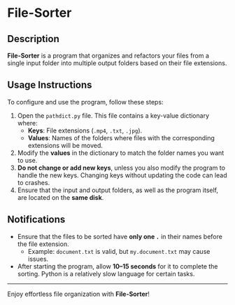 # File-Sorter

## Description
**File-Sorter** is a program that organizes and refactors your files from a single input folder into multiple output folders based on their file extensions.

## Usage Instructions
To configure and use the program, follow these steps:

1. Open the `pathdict.py` file. This file contains a key-value dictionary where:
   - **Keys**: File extensions (`.mp4`, `.txt`, `.jpg`).
   - **Values**: Names of the folders where files with the corresponding extensions will be moved.
2. Modify the **values** in the dictionary to match the folder names you want to use.
3. **Do not change or add new keys**, unless you also modify the program to handle the new keys. Changing keys without updating the code can lead to crashes.
4. Ensure that the input and output folders, as well as the program itself, are located on the **same disk**.

## Notifications
- Ensure that the files to be sorted have **only one `.`** in their names before the file extension.
  - Example: `document.txt` is valid, but `my.document.txt` may cause issues.
- After starting the program, allow **10–15 seconds** for it to complete the sorting. Python is a relatively slow language for certain tasks.

---

Enjoy effortless file organization with **File-Sorter**!
